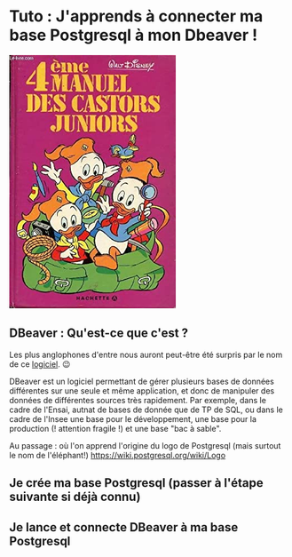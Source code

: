 # Tuto : J'apprends à connecter ma base Postgresql à mon Dbeaver ! 

![castors juniors](./img/castors%20juniors.jpg)

## **DBeaver** : Qu'est-ce que c'est ?

Les plus anglophones d'entre nous auront peut-être été surpris par le nom de ce  [logiciel](https://github.com/dbeaver/dbeaver/discussions/11422#discussioncomment-743232).
:wink: 



DBeaver est un logiciel permettant de gérer plusieurs bases de données différentes sur une seule et même application, et donc de manipuler des données de différentes sources très rapidement. Par exemple, dans le cadre de l'Ensai, autnat de bases de donnée que de TP de SQL, ou dans le cadre de l'Insee une base pour le développement, une base pour la production (! attention fragile !) et une base "bac à sable".




Au passage : où l'on apprend l'origine du logo de Postgresql (mais surtout le nom de l'éléphant!) https://wiki.postgresql.org/wiki/Logo



## Je crée ma base Postgresql (passer à l'étape suivante si déjà connu)

## Je lance et connecte DBeaver à ma base Postgresql
